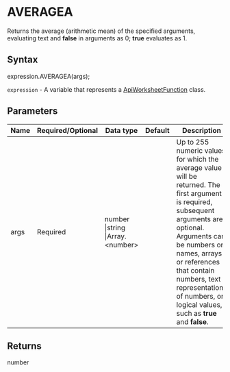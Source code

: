 # AVERAGEA

Returns the average (arithmetic mean) of the specified arguments, evaluating text and **false** in arguments as 0; **true** evaluates as 1.

## Syntax

expression.AVERAGEA(args);

`expression` - A variable that represents a [ApiWorksheetFunction](../ApiWorksheetFunction.md) class.

## Parameters

| **Name** | **Required/Optional** | **Data type** | **Default** | **Description** |
| ------------- | ------------- | ------------- | ------------- | ------------- |
| args | Required | number &#124;string &#124;Array.&lt;number&gt; |  | Up to 255 numeric values for which the average value will be returned. The first argument is required, subsequent arguments are optional. Arguments can be numbers or names, arrays or references that contain numbers, text representations of numbers, or logical values, such as **true** and **false**. |

## Returns

number